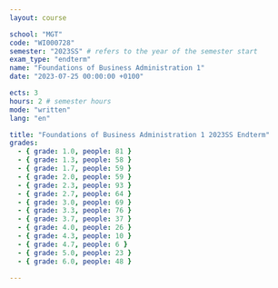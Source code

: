 ```yaml
---
layout: course

school: "MGT"
code: "WI000728"
semester: "2023SS" # refers to the year of the semester start
exam_type: "endterm"
name: "Foundations of Business Administration 1"
date: "2023-07-25 00:00:00 +0100"

ects: 3
hours: 2 # semester hours
mode: "written"
lang: "en"

title: "Foundations of Business Administration 1 2023SS Endterm"
grades:
  - { grade: 1.0, people: 81 }
  - { grade: 1.3, people: 58 }
  - { grade: 1.7, people: 59 }
  - { grade: 2.0, people: 59 }
  - { grade: 2.3, people: 93 }
  - { grade: 2.7, people: 64 }
  - { grade: 3.0, people: 69 }
  - { grade: 3.3, people: 76 }
  - { grade: 3.7, people: 37 }
  - { grade: 4.0, people: 26 }
  - { grade: 4.3, people: 10 }
  - { grade: 4.7, people: 6 }
  - { grade: 5.0, people: 23 }
  - { grade: 6.0, people: 48 }

---
```



